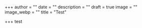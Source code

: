 +++
author = ""
date = ""
description = ""
draft = true
image = ""
image_webp = ""
title = "Test"

+++
test